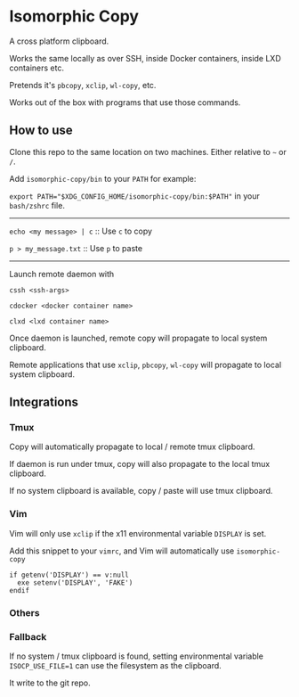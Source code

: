 # Isomorphic Copy

A cross platform clipboard.

Works the same locally as over SSH, inside Docker containers, inside LXD containers etc.

Pretends it's `pbcopy`, `xclip`, `wl-copy`, etc.

Works out of the box with programs that use those commands.

## How to use

Clone this repo to the same location on two machines. Either relative to `~` or `/`.

Add `isomorphic-copy/bin` to your `PATH` for example:

`export PATH="$XDG_CONFIG_HOME/isomorphic-copy/bin:$PATH"` in your `bash/zshrc` file.

---

`echo <my message> | c` :: Use `c` to copy


`p > my_message.txt` :: Use `p` to paste

---

Launch remote daemon with

`cssh <ssh-args>`

`cdocker <docker container name>`

`clxd <lxd container name>`

Once daemon is launched, remote copy will propagate to local system clipboard.

Remote applications that use `xclip`, `pbcopy`, `wl-copy` will propagate to local system clipboard.

## Integrations

### Tmux

Copy will automatically propagate to local / remote tmux clipboard.

If daemon is run under tmux, copy will also propagate to the local tmux clipboard.

If no system clipboard is available, copy / paste will use tmux clipboard.

### Vim

Vim will only use `xclip`  if the x11 environmental variable `DISPLAY` is set.

Add this snippet to your `vimrc`, and Vim will automatically use `isomorphic-copy`

```viml
if getenv('DISPLAY') == v:null
  exe setenv('DISPLAY', 'FAKE')
endif
```

### Others

### Fallback

If no system / tmux clipboard is found, setting environmental variable `ISOCP_USE_FILE=1` can use the filesystem as the clipboard.

It write to the git repo.

